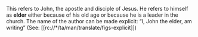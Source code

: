 This refers to John, the apostle and disciple of Jesus. He refers to himself as **elder** either because of his old age or because he is a leader in the church. The name of the author can be made explicit: “I, John the elder, am writing” (See: [[rc://*/ta/man/translate/figs-explicit]])